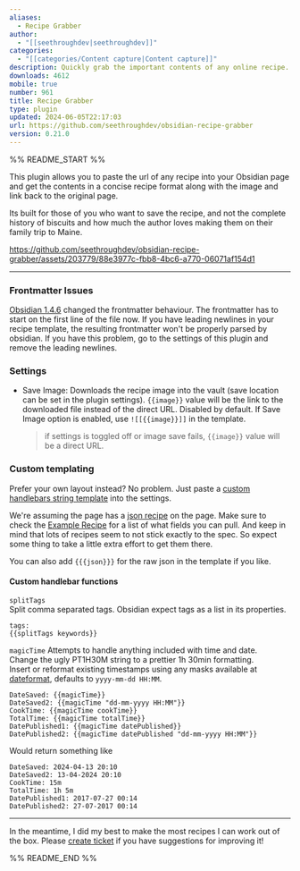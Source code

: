 ```yaml
---
aliases:
  - Recipe Grabber
author:
  - "[[seethroughdev|seethroughdev]]"
categories:
  - "[[categories/Content capture|Content capture]]"
description: Quickly grab the important contents of any online recipe.
downloads: 4612
mobile: true
number: 961
title: Recipe Grabber
type: plugin
updated: 2024-06-05T22:17:03
url: https://github.com/seethroughdev/obsidian-recipe-grabber
version: 0.21.0
---
```


%% README_START %%

This plugin allows you to paste the url of any recipe into your Obsidian page and get the contents in a concise recipe format along with the image and link back to the original page.

Its built for those of you who want to save the recipe, and not the complete history of biscuits and how much the author loves making them on their family trip to Maine.

https://github.com/seethroughdev/obsidian-recipe-grabber/assets/203779/88e3977c-fbb8-4bc6-a770-06071af154d1

---

### Frontmatter Issues

[Obsidian 1.4.6](https://obsidian.md/changelog/2023-08-31-desktop-v1.4.6/) changed the frontmatter behaviour.
The frontmatter has to start on the first line of the file now. If you have leading newlines in your recipe template, the resulting frontmatter won't be properly parsed by obsidian.
If you have this problem, go to the settings of this plugin and remove the leading newlines.

### Settings

-   Save Image: Downloads the recipe image into the vault (save location can be set in the plugin settings). `{{image}}` value will be the link to the downloaded file instead of the direct URL. Disabled by default. If Save Image option is enabled, use `![[{{image}}]]` in the template.
    > if settings is toggled off or image save fails, `{{image}}` value will be a direct URL.

### Custom templating

Prefer your own layout instead? No problem. Just paste a [custom handlebars string template](https://handlebarsjs.com/guide/#simple-expressions) into the settings.

We're assuming the page has a [json recipe](https://developers.google.com/search/docs/appearance/structured-data/recipe#guided-example) on the page. Make sure to check the [Example Recipe](https://developers.google.com/search/docs/appearance/structured-data/recipe#guided-example) for a list of what fields you can pull. And keep in mind that lots of recipes seem to not stick exactly to the spec. So expect some thing to take a little extra effort to get them there.

You can also add `{{{json}}}` for the raw json in the template if you like.

#### Custom handlebar functions

`splitTags`  
Split comma separated tags. Obsidian expect tags as a list in its properties.

```
tags:
{{splitTags keywords}}
```

`magicTime`
Attempts to handle anything included with time and date.  
Change the ugly PT1H30M string to a prettier 1h 30min formatting.  
Insert or reformat existing timestamps using any masks available at [dateformat](https://www.npmjs.com/package/dateformat), defaults to `yyyy-mm-dd HH:MM`.

```
DateSaved: {{magicTime}}
DateSaved2: {{magicTime "dd-mm-yyyy HH:MM"}}
CookTime: {{magicTime cookTime}}
TotalTime: {{magicTime totalTime}}
DatePublished1: {{magicTime datePublished}}
DatePublished2: {{magicTime datePublished "dd-mm-yyyy HH:MM"}}
```

Would return something like

```
DateSaved: 2024-04-13 20:10
DateSaved2: 13-04-2024 20:10
CookTime: 15m
TotalTime: 1h 5m
DatePublished1: 2017-07-27 00:14
DatePublished2: 27-07-2017 00:14
```

---

In the meantime, I did my best to make the most recipes I can work out of the box. Please [create ticket](#) if you have suggestions for improving it!


%% README_END %%